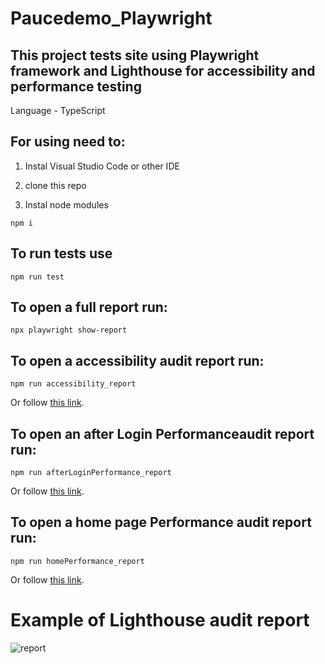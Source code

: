 # Paucedemo_Playwright
## This project tests  site using Playwright framework and Lighthouse for accessibility and performance testing

Language - TypeScript

## For using need to:
1. Instal Visual Studio Code or other IDE

2. clone this repo

3. Instal node modules
```console
npm i
```

## To run tests use
```console
npm run test 
```

## To open a full report run:
```console
npx playwright show-report
```
## To open a accessibility audit report run:
```console
npm run accessibility_report
```
Or follow [this link](https://denyst07.github.io/Saucedemo_Playwright/audit_report/accessibility_report.html).

## To open an after Login Performanceaudit report run:
```console
npm run afterLoginPerformance_report
```
Or follow [this link](https://denyst07.github.io/Saucedemo_Playwright/audit_report/afterLoginPerformance_report.html).

## To open a home page Performance audit report run:
```console
npm run homePerformance_report
```
Or follow [this link](https://denyst07.github.io/Saucedemo_Playwright/audit_report/homePerformance_report.html).

# Example of Lighthouse audit report

![report](https://i.imgur.com/5aNWkhe.png)
